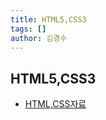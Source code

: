 ```yaml
---
title: HTML5,CSS3
tags: []
author: 김경수
---
```


## HTML5,CSS3
- [HTML,CSS자료](https://GyeongSuKim1.github.io/assets/HTML5,CSS3/Main.html)